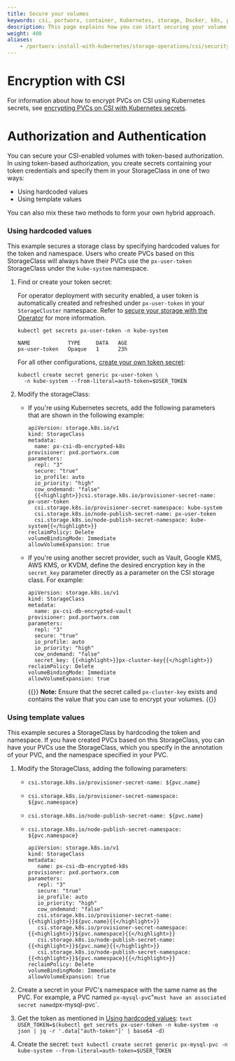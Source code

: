 ```yaml
---
title: Secure your volumes 
keywords: csi, portworx, container, Kubernetes, storage, Docker, k8s, pv, security
description: This page explains how you can start securing your volume with PX-Security
weight: 400
aliases:
    - /portworx-install-with-kubernetes/storage-operations/csi/security/
---
```

# Encryption with CSI

For information about how to encrypt PVCs on CSI using Kubernetes secrets, see [encrypting PVCs on CSI with Kubernetes secrets](/operations/key-management/kubernetes-secrets/pvc-encryption-using-csi/).


# Authorization and Authentication

You can secure your CSI-enabled volumes with token-based authorization. In using token-based authorization, you create secrets containing your token credentials and specify them in your StorageClass in one of two ways:

* Using hardcoded values
* Using template values

You can also mix these two methods to form your own hybrid approach.

### Using hardcoded values

This example secures a storage class by specifying hardcoded values for the token and namespace. Users who create PVCs based on this StorageClass will always have their PVCs use the `px-user-token` StorageClass under the `kube-system` namespace.

1. Find or create your token secret:

    For operator deployment with security enabled, a user token is automatically created and refreshed under `px-user-token` in your `StorageCluster` namespace. Refer to [secure your storage with the Operator](/cloud-references/security/kubernetes/shared-secret-model-operator) for more information.

    ```text
    kubectl get secrets px-user-token -n kube-system
    ```
    ```output
    NAME            TYPE     DATA   AGE
    px-user-token   Opaque   1      23h
    ```

    For all other configurations, [create your own token secret](/cloud-references/security/kubernetes/shared-secret-model/generating-tokens/):
    
    ```text
    kubectl create secret generic px-user-token \
      -n kube-system --from-literal=auth-token=$USER_TOKEN
    ```

2. Modify the storageClass:

    * If you're using Kubernetes secrets, add the following parameters that are shown in the following example:

        ```text
        apiVersion: storage.k8s.io/v1
        kind: StorageClass
        metadata:
          name: px-csi-db-encrypted-k8s
        provisioner: pxd.portworx.com
        parameters:
          repl: "3"
          secure: "true"
          io_profile: auto
          io_priority: "high" 
          cow_ondemand: "false"
          {{<highlight>}}csi.storage.k8s.io/provisioner-secret-name: px-user-token
          csi.storage.k8s.io/provisioner-secret-namespace: kube-system
          csi.storage.k8s.io/node-publish-secret-name: px-user-token
          csi.storage.k8s.io/node-publish-secret-namespace: kube-system{{</highlight>}}
        reclaimPolicy: Delete
        volumeBindingMode: Immediate
        allowVolumeExpansion: true
        ```
      
    * If you're using another secret provider, such as Vault, Google KMS, AWS KMS, or KVDM, define the desired encryption key in the `secret_key` parameter directly as a parameter on the CSI storage class. For example:

        ```text
        apiVersion: storage.k8s.io/v1
        kind: StorageClass
        metadata:
          name: px-csi-db-encrypted-vault
        provisioner: pxd.portworx.com
        parameters:
          repl: "3"
          secure: "true"
          io_profile: auto
          io_priority: "high"
          cow_ondemand: "false"
          secret_key: {{<highlight>}}px-cluster-key{{</highlight>}}
        reclaimPolicy: Delete
        volumeBindingMode: Immediate
        allowVolumeExpansion: true
        ```
        
      {{<info>}}
**Note:** Ensure that the secret called `px-cluster-key` exists and contains the value that you can use to encrypt your volumes.
      {{</info>}}


### Using template values

This example secures a StorageClass by hardcoding the token and namespace. If you have created PVCs based on this StorageClass, you can have your PVCs use the StorageClass, which you specify in the annotation of your PVC, and the namespace specified in your PVC.

1. Modify the StorageClass, adding the following parameters:

    * `csi.storage.k8s.io/provisioner-secret-name: ${pvc.name}`
    * `csi.storage.k8s.io/provisioner-secret-namespace: ${pvc.namespace}`
    * `csi.storage.k8s.io/node-publish-secret-name: ${pvc.name}`
    * `csi.storage.k8s.io/node-publish-secret-namespace: ${pvc.namespace}`

       ```text
       apiVersion: storage.k8s.io/v1
       kind: StorageClass
       metadata:
          name: px-csi-db-encrypted-k8s
       provisioner: pxd.portworx.com
       parameters:
          repl: "3"
          secure: "true"
          io_profile: auto
          io_priority: "high" 
          cow_ondemand: "false"
          csi.storage.k8s.io/provisioner-secret-name: {{<highlight>}}${pvc.name}{{</highlight>}}
          csi.storage.k8s.io/provisioner-secret-namespace: {{<highlight>}}${pvc.namespace}{{</highlight>}}
          csi.storage.k8s.io/node-publish-secret-name: {{<highlight>}}${pvc.name}{{</highlight>}}
          csi.storage.k8s.io/node-publish-secret-namespace: {{<highlight>}}${pvc.namespace}{{</highlight>}}
       reclaimPolicy: Delete
       volumeBindingMode: Immediate
       allowVolumeExpansion: true
       ```
2. Create a secret in your PVC's namespace with the same name as the PVC. For example, a PVC named `px-mysql-pv`c"` must have an associated secret named `px-mysql-pvc`.


  1. Get the token as mentioned in [Using hardcoded values](#using-hardcoded-values):
    ```text
    USER_TOKEN=$(kubectl get secrets px-user-token -n kube-system -o json | jq -r '.data["auth-token"]' | base64 -d)
    ```
  2. Create the secret:
    ```text
    kubectl create secret generic px-mysql-pvc -n kube-system --from-literal=auth-token=$USER_TOKEN
    ```